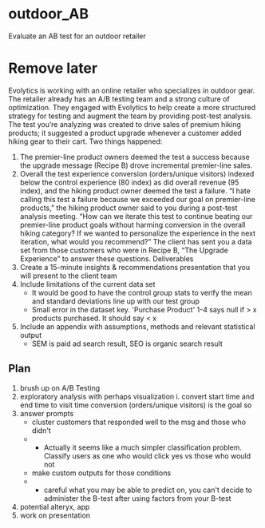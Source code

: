 # outdoor_AB
Evaluate an AB test for an outdoor retailer

# Remove later
Evolytics is working with an online retailer who specializes in outdoor gear. The retailer already has an A/B testing team
and a strong culture of optimization. They engaged with Evolytics to help create a more structured strategy for testing and
augment the team by providing post-test analysis.
The test you’re analyzing was created to drive sales of premium hiking products; it suggested a product upgrade
whenever a customer added hiking gear to their cart. Two things happened:
1. The premier-line product owners deemed the test a success because the upgrade message (Recipe B) drove
incremental premier-line sales.
2. Overall the test experience conversion (orders/unique visitors) indexed below the control experience (80 index) as
did overall revenue (95 index), and the hiking product owner deemed the test a failure.
“I hate calling this test a failure because we exceeded our goal on premier-line products,” the hiking product owner said to
you during a post-test analysis meeting. “How can we iterate this test to continue beating our premier-line product goals
without harming conversion in the overall hiking category? If we wanted to personalize the experience in the next iteration,
what would you recommend?”
The client has sent you a data set from those customers who were in Recipe B, “The Upgrade Experience” to answer
these questions.
Deliverables
1. Create a 15-minute insights & recommendations presentation that you will present to the client team
2. Include limitations of the current data set
    * It would be good to have the control group stats to verify the mean and standard deviations line up with our test group
    * Small error in the dataset key. 'Purchase Product' 1-4 says null if > x products purchased. It should say < x
3. Include an appendix with assumptions, methods and relevant statistical output
    * SEM is paid ad search result, SEO is organic search result

## Plan

1. brush up on A/B Testing
2. exploratory analysis with perhaps visualization
    i. convert start time and end time to visit time
    conversion (orders/unique visitors) is the goal so 
3. answer prompts
    * cluster customers that responded well to the msg and those who didn't
    * * Actually it seems like a much simpler classification problem. Classify users as one who would click yes vs those who would not
    * make custom outputs for those conditions
    * * careful what you may be able to predict on, you can't decide to administer the B-test after using factors from your B-test
4. potential alteryx, app
5. work on presentation